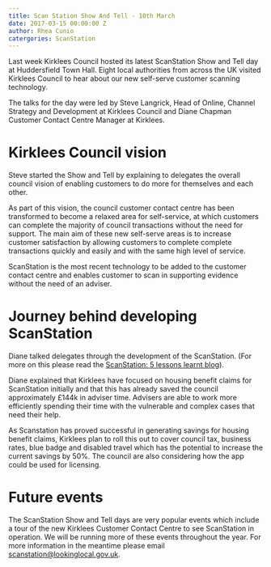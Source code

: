 ```yaml
---
title: Scan Station Show And Tell - 10th March
date: 2017-03-15 00:00:00 Z
author: Rhea Cunio
catergories: ScanStation
---
```


Last week Kirklees Council hosted its latest ScanStation Show and Tell day at Huddersfield Town Hall. Eight local authorities from across the UK visited Kirklees Council to hear about our new self-serve customer scanning technology. 

The talks for the day were led by Steve Langrick, Head of Online, Channel Strategy and Development at Kirklees Council and Diane Chapman Customer Contact Centre Manager at Kirklees. 

# Kirklees Council vision 

Steve started the Show and Tell by explaining to delegates the overall council vision of enabling customers to do more for themselves and each other. 

As part of this vision, the council customer contact centre has been transformed to become a relaxed area for self-service, at which customers can complete the majority of council transactions without the need for support. The main aim of these new self-serve areas is to increase customer satisfaction by allowing customers to complete complete transactions quickly and easily and with the same high level of service. 

ScanStation is the most recent technology to be added to the customer contact centre and enables customer to scan in supporting evidence without the need of an adviser. 

# Journey behind developing ScanStation 

Diane talked delegates through the development of the ScanStation. (For more on this please read the [ScanStation: 5 lessons learnt blog](https://blogs.lookinglocal.gov.uk/2016-11-15/scanstation-lessons-learned/)). 

Diane explained that Kirklees have focused on housing benefit claims for ScanStation initially and that this has already saved the council approximately £144k in adviser time. Advisers are able to work more efficiently spending their time with the vulnerable and complex cases that need their help. 

As Scanstation has proved successful in generating savings for housing benefit claims, Kirklees plan to roll this out to cover council tax, business rates, blue badge and disabled travel which has the potential to increase the current savings by 50%. The council are also considering how the app could be used for licensing.

# Future events

The ScanStation Show and Tell days are very popular events which include a tour of the new Kirklees Customer Contact Centre to see ScanStation in operation. We will be running more of these events throughout the year. For more information in the meantime please email [scanstation@lookinglocal.gov.uk](mailto:betteroff@lookinglocal.gov.uk). 
